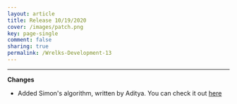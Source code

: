 ```yaml
---
layout: article
title: Release 10/19/2020
cover: /images/patch.png
key: page-single
comment: false
sharing: true
permalink: /Wrelks-Development-13
---
```

   
---
   
**Changes**

- Added Simon's algorithm, written by Aditya. You can check it out [here](https://wrelks.com/what-is-simons-algorithm-quantum-computing)